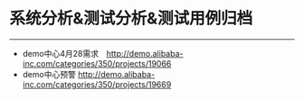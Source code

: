 # 系统分析&测试分析&测试用例归档

--------

- demo中心4月28需求　http://demo.alibaba-inc.com/categories/350/projects/19066
- demo中心预警 http://demo.alibaba-inc.com/categories/350/projects/19669